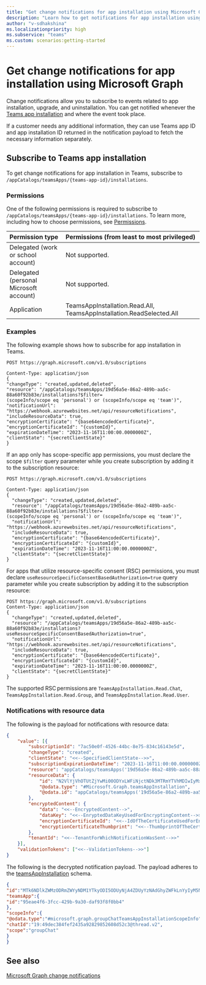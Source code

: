 ```yaml
---
title: "Get change notifications for app installation using Microsoft Graph"
description: "Learn how to get notifications for app installation using Microsoft Graph APIs."
author: "v-sdhakshina"
ms.localizationpriority: high
ms.subservice: "teams"
ms.custom: scenarios:getting-started
---
```


# Get change notifications for app installation using Microsoft Graph

Change notifications allow you to subscribe to events related to app installation, upgrade, and uninstallation. You can get notified whenever the [Teams app installation](/graph/api/resources/teamsappinstallation) and where the event took place.

If a customer needs any additional information, they can use Teams app ID and app installation ID returned in the notification payload to fetch the necessary information separately.

## Subscribe to Teams app installation

To get change notifications for app installation in Teams, subscribe to `/appCatalogs/teamsApps/{teams-app-id}/installations`.

### Permissions

One of the following permissions is required to subscribe to `/appCatalogs/teamsApps/{teams-app-id}/installations`. To learn more, including how to choose permissions, see [Permissions](/graph/permissions-reference).

| Permission type                        | Permissions (from least to most privileged) |
|:---------------------------------------|:--------------------------------------------|
| Delegated (work or school account)     | Not supported.                              |
| Delegated (personal Microsoft account) | Not supported.                              |
| Application                            | TeamsAppInstallation.Read.All, TeamsAppInstallation.ReadSelected.All|

### Examples

The following example shows how to subscribe for app installation in Teams.

```http
POST https://graph.microsoft.com/v1.0/subscriptions

Content-Type: application/json
{
"changeType": "created,updated,deleted",
"resource": "/appCatalogs/teamsApps/19d56a5e-86a2-489b-aa5c-88a60f92b83e/installations?$filter= (scopeInfo/scope eq 'personal') or (scopeInfo/scope eq 'team')",
"notificationUrl": "https://webhook.azurewebsites.net/api/resourceNotifications",
"includeResourceData": true,
"encryptionCertificate": "{base64encodedCertificate}",
"encryptionCertificateId": "{customId}",
"expirationDateTime": "2023-11-16T11:00:00.0000000Z",
"clientState": "{secretClientState}"
}
```

If an app only has scope-specific app permissions, you must declare the scope `$filter` query parameter while you create subscription by adding it to the subscription resource:

```http
POST https://graph.microsoft.com/v1.0/subscriptions

Content-Type: application/json 
{ 
  "changeType": "created,updated,deleted", 
  "resource": "/appCatalogs/teamsApps/19d56a5e-86a2-489b-aa5c-88a60f92b83e/installations?$filter= (scopeInfo/scope eq 'personal') or (scopeInfo/scope eq 'team')", 
  "notificationUrl": "https://webhook.azurewebsites.net/api/resourceNotifications", 
  "includeResourceData": true, 
  "encryptionCertificate": "{base64encodedCertificate}", 
  "encryptionCertificateId": "{customId}", 
  "expirationDateTime": "2023-11-16T11:00:00.0000000Z", 
  "clientState": "{secretClientState}" 
} 
```

For apps that utilize resource-specific consent (RSC) permissions, you must declare `useResourceSpecificConsentBasedAuthorization=true` query parameter while you create subscription by adding it to the subscription resource:

```http
POST https://graph.microsoft.com/v1.0/subscriptions
Content-Type: application/json 
{
  "changeType": "created,updated,deleted", 
  "resource": "/appCatalogs/teamsApps/19d56a5e-86a2-489b-aa5c-88a60f92b83e/installations?useResourceSpecificConsentBasedAuthorization=true", 
  "notificationUrl": "https://webhook.azurewebsites.net/api/resourceNotifications", 
  "includeResourceData": true, 
  "encryptionCertificate": "{base64encodedCertificate}", 
  "encryptionCertificateId": "{customId}", 
  "expirationDateTime": "2023-11-16T11:00:00.0000000Z", 
  "clientState": "{secretClientState}" 
}
```

The supported RSC permissions are `TeamsAppInstallation.Read.Chat`, `TeamsAppInstallation.Read.Group`, and `TeamsAppInstallation.Read.User`.

### Notifications with resource data

The following is the payload for notifications with resource data:

```json
{
    "value": [{ 
        "subscriptionId": "7ac50e0f-4526-44bc-8e75-834c16143e5d", 
        "changeType": "created", 
        "clientState": "<<--SpecifiedClientState-->>", 
        "subscriptionExpirationDateTime": "2023-11-16T11:00:00.0000000Z", 
        "resource": "appCatalogs/teamsApps('19d56a5e-86a2-489b-aa5c-88a60f92b83e')/installations('N2VlYjVhOTUtZjYwMi00ODYxLWFiNjctNDk3MTRmYTVhMDIwIyMxYzI1NmE2NS04M2E2LTRiNWMtOWNjZi03OGY4YWZiNmYxZTg=')", 
        "resourceData": { 
            "id": "N2VlYjVhOTUtZjYwMi00ODYxLWFiNjctNDk3MTRmYTVhMDIwIyMxYzI1NmE2NS04M2E2LTRiNWMtOWNjZi03OGY4YWZiNmYxZTg=", 
            "@odata.type": "#Microsoft.Graph.teamsAppInstallation", 
            "@odata.id": "appCatalogs/teamsApps('19d56a5e-86a2-489b-aa5c-88a60f92b83e')/installations('N2VlYjVhOTUtZjYwMi00ODYxLWFiNjctNDk3MTRmYTVhMDIwIyMxYzI1NmE2NS04M2E2LTRiNWMtOWNjZi03OGY4YWZiNmYxZTg=')" 
        }, 
        "encryptedContent": { 
            "data": "<<--EncryptedContent-->", 
            "dataKey": "<<--EnryptedDataKeyUsedForEncryptingContent-->>", 
            "encryptionCertificateId": "<<--IdOfTheCertificateUsedForEncryptingDataKey-->>", 
            "encryptionCertificateThumbprint": "<<--ThumbprintOfTheCertificateUsedForEncryptingDataKey-->>" 
        }, 
        "tenantId": "<<--TenantForWhichNotificationWasSent-->>" 
    }], 
    "validationTokens": ["<<--ValidationTokens-->>"] 
}
```

The following is the decrypted notification payload. The payload adheres to the [teamsAppInstallation](/graph/api/resources/teamsappinstallation) schema.

```json
{
"id":"MTk6NDlkZWMzODRmZWYyNDM1YTkyODI5ODUyNjA4ZDUyYzNAdGhyZWFkLnYyIyM5NWVhZTRmNi0zZmNjLTQyOWItOWEzMC1kYWY5M2Y4ZjBiYjQ=", 
"teamsApp":{ 
"id":"95eae4f6-3fcc-429b-9a30-daf93f8f0bb4" 
}, 
"scopeInfo":{ 
"@odata.type":"#microsoft.graph.groupChatTeamsAppInstallationScopeInfo", 
"chatId":"19:49dec384fef2435a92829852608d52c3@thread.v2", 
"scope":"groupChat" 
} 
}
```

## See also

[Microsoft Graph change notifications](change-notifications-overview.md)
